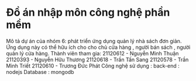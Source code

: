 # Đồ án nhập môn công nghệ phần mềm

Mô tả dự án của nhóm 6:
phát triển ứng dụng quản lý nhà sách đơn giản. Ứng dụng này có thể hữu ích cho cho chủ cửa hàng , người bán sách , người quản lý cửa hàng.
Thành viên tham gia:
21120612 - Nguyễn Minh Thuận
21120393 - Nguyễn Hữu Thương
21120618 - Trần Tấn Sang
21120578 - Trần Minh Triết
21120610 - Trương Đức Phát
Công nghệ sử dụng :
back-end : nodejs
Database : mongodb
